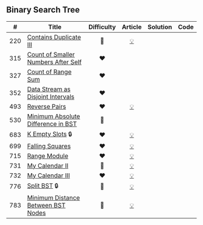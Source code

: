 
## Binary Search Tree

|#|Title|Difficulty|Article|Solution|Code|
|:---:|---|:---:|:---:|:---:|:---:|
|220|[Contains Duplicate III](https://leetcode.com/problems/contains-duplicate-iii) |🧡|[💡](https://leetcode.com/articles/contains-duplicate-iii)|||
|315|[Count of Smaller Numbers After Self](https://leetcode.com/problems/count-of-smaller-numbers-after-self) |❤️||||
|327|[Count of Range Sum](https://leetcode.com/problems/count-of-range-sum) |❤️||||
|352|[Data Stream as Disjoint Intervals](https://leetcode.com/problems/data-stream-as-disjoint-intervals) |❤️||||
|493|[Reverse Pairs](https://leetcode.com/problems/reverse-pairs) |❤️|[💡](https://leetcode.com/articles/reverse-pairs)|||
|530|[Minimum Absolute Difference in BST](https://leetcode.com/problems/minimum-absolute-difference-in-bst) |💚||||
|683|[K Empty Slots](https://leetcode.com/problems/k-empty-slots) 🔒|❤️|[💡](https://leetcode.com/articles/k-empty-slots)|||
|699|[Falling Squares](https://leetcode.com/problems/falling-squares) |❤️|[💡](https://leetcode.com/articles/falling-squares)|||
|715|[Range Module](https://leetcode.com/problems/range-module) |❤️|[💡](https://leetcode.com/articles/range-module)|||
|731|[My Calendar II](https://leetcode.com/problems/my-calendar-ii) |🧡|[💡](https://leetcode.com/articles/my-calendar-ii)|||
|732|[My Calendar III](https://leetcode.com/problems/my-calendar-iii) |❤️|[💡](https://leetcode.com/articles/my-calendar-iii)|||
|776|[Split BST](https://leetcode.com/problems/split-bst) 🔒|🧡|[💡](https://leetcode.com/articles/split-bst)|||
|783|[Minimum Distance Between BST Nodes](https://leetcode.com/problems/minimum-distance-between-bst-nodes) |💚|[💡](https://leetcode.com/articles/minimum-distance-between-bst-nodes)|||
